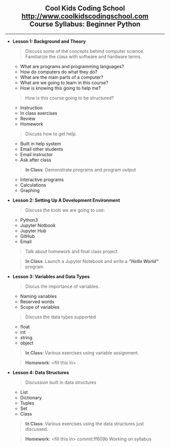 ## <center>**Cool Kids Coding School**</center><center><http://www.coolkidscodingschool.com><center>Course Syllabus: **Beginner Python**</center>
---
 
+ **Lesson 1:  Background and Theory**
  > Discuss some of the concepts behind computer science.  Familiarize the class with software and hardware terms.  
    + What are programs and programming languages?
    + How do computers do what they do?  
    + What are the main parts of a computer?  
    + What are we going to learn in this course?  
    + How is knowing this going to help me?
  > How is this course going to be structured?
  + Instruction
  + In class exercises
  + Review
  + Homework
  > Discuss how to get help.
  + Built in help system
  + Email other students
  + Email instructor
  + Ask after class
  > **In Class**: Demonstrate programs and program output
  + Interactive programs
  + Calculations
  + Graphing
+ **Lesson 2:  Setting Up A Development Environment**
  > Discuss the tools we are going to use:
  + Python3
  + Jupyter Notbook
  + Jupyter Hub
  + GitHub
  + Email
  > Talk about homework and final class project.
 
  > **In Class**: Launch a Jupyter Notebook and write a **_"Hello World"_** program.
 
+ **Lesson 3: Variables and Data Types**
  > Discus the importance of variables.  
  + Naming variables
  + Reserved words
  + Scope of variables
  > Discuss the data types supported
  + float
  + int
  + string
  + object
  > **In Class**: Various exercises using variable assignment.
 
  > **Homework**: \<fill this in>
 
+ **Lesson 4: Data Structures**
  > Discussion built in data structures
  + List
  + Dictionary
  + Tuples
  + Set
  + Class
  > **In Class**: Various exercises using the data structures just discussed.
 
  > **Homework**: \<fill this in>
commit:ff609b
Working on syllabus
